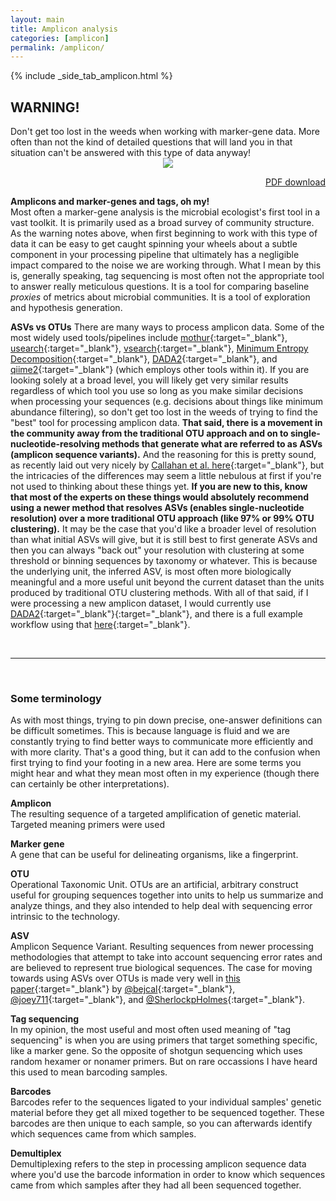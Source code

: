 ```yaml
---
layout: main
title: Amplicon analysis
categories: [amplicon]
permalink: /amplicon/
---
```


{% include _side_tab_amplicon.html %}

<div class="warning">
<h2>WARNING!</h2>
Don't get too lost in the weeds when working with marker-gene data. More often than not the kind of detailed questions that will land you in that situation can't be answered with this type of data anyway!</div>

<center><a href="{{ site.url }}/images/amplicon_overview.png"><img src="{{ site.url }}/images/amplicon_overview.png"></a></center>

<p align="right"><a href="https://ndownloader.figshare.com/files/15628100">PDF download</a></p>

**Amplicons and marker-genes and tags, oh my!**  
Most often a marker-gene analysis is the microbial ecologist's first tool in a vast toolkit. It is primarily used as a broad survey of community structure. As the warning notes above, when first beginning to work with this type of data it can be easy to get caught spinning your wheels about a subtle component in your processing pipeline that ultimately has a negligible impact compared to the noise we are working through. What I mean by this is, generally speaking, tag sequencing is most often not the appropriate tool to answer really meticulous questions. It is a tool for comparing baseline *proxies* of metrics about microbial communities. It is a tool of exploration and hypothesis generation.  

**ASVs vs OTUs**
There are many ways to process amplicon data. Some of the most widely used tools/pipelines include [mothur](https://www.mothur.org/){:target="_blank"}, [usearch](https://drive5.com/usearch/){:target="_blank"}, [vsearch](https://github.com/torognes/vsearch){:target="_blank"}, [Minimum Entropy Decomposition](http://merenlab.org/2014/11/04/med/){:target="_blank"}, [DADA2](https://benjjneb.github.io/dada2/index.html){:target="_blank"}, and [qiime2](https://qiime2.org/){:target="_blank"} (which employs other tools within it). If you are looking solely at a broad level, you will likely get very similar results regardless of which tool you use so long as you make similar decisions when processing your sequences (e.g. decisions about things like minimum abundance filtering), so don't get too lost in the weeds of trying to find the "best" tool for processing amplicon data. **That said, there is a movement in the community away from the traditional OTU approach and on to single-nucleotide-resolving methods that generate what are referred to as ASVs (amplicon sequence variants).** And the reasoning for this is pretty sound, as recently laid out very nicely by [Callahan et al. here](https://www.nature.com/articles/ismej2017119){:target="_blank"}, but the intricacies of the differences may seem a little nebulous at first if you're not used to thinking about these things yet. **If you are new to this, know that most of the experts on these things would absolutely recommend using a newer method that resolves ASVs (enables single-nucleotide resolution) over a more traditional OTU approach (like 97% or 99% OTU clustering).** It may be the case that you'd like a broader level of resolution than what initial ASVs will give, but it is still best to first generate ASVs and then you can always "back out" your resolution with clustering at some threshold or binning sequences by taxonomy or whatever. This is because the underlying unit, the inferred ASV, is most often more biologically meaningful and a more useful unit beyond the current dataset than the units produced by traditional OTU clustering methods. With all of that said, if I were processing a new amplicon dataset, I would currently use [DADA2](https://benjjneb.github.io/dada2/index.html){:target="_blank"}{:target="_blank"}, and there is a full example workflow using that [here](/amplicon/dada2_workflow_ex){:target="_blank"}.

<br>  

---  
<br>

<h3>Some terminology</h3>
As with most things, trying to pin down precise, one-answer definitions can be difficult sometimes. This is because language is fluid and we are constantly trying to find better ways to communicate more efficiently and with more clarity. That's a good thing, but it can add to the confusion when first trying to find your footing in a new area. Here are some terms you might hear and what they mean most often in my experience (though there can certainly be other interpretations).

**Amplicon**  
The resulting sequence of a targeted amplification of genetic material. Targeted meaning primers were used 

**Marker gene**  
A gene that can be useful for delineating organisms, like a fingerprint.

**OTU**  
Operational Taxonomic Unit. OTUs are an artificial, arbitrary construct useful for grouping sequences together into units to help us summarize and analyze things, and they also intended to help deal with  sequencing error intrinsic to the technology.

**ASV**  
Amplicon Sequence Variant. Resulting sequences from newer processing methodologies that attempt to take into account sequencing error rates and are believed to represent true biological sequences. The case for moving towards using ASVs over OTUs is made very well in [this paper](https://www.nature.com/articles/ismej2017119){:target="_blank"} by [@bejcal](https://twitter.com/bejcal){:target="_blank"}, [@joey711](https://twitter.com/joey711){:target="_blank"}, and [@SherlockpHolmes](https://twitter.com/SherlockpHolmes){:target="_blank"}.

**Tag sequencing**  
In my opinion, the most useful and most often used meaning of "tag sequencing" is when you are using primers that target something specific, like a marker gene. So the opposite of shotgun sequencing which uses random hexamer or nonamer primers. But on rare occassions I have heard this used to mean barcoding samples.

**Barcodes**  
Barcodes refer to the sequences ligated to your individual samples' genetic material before they get all mixed together to be sequenced together. These barcodes are then unique to each sample, so you can afterwards identify which sequences came from which samples.

**Demultiplex**  
Demultiplexing refers to the step in processing amplicon sequence data where you'd use the barcode information in order to know which sequences came from which samples after they had all been sequenced together.
